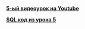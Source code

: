 [**5-ый видеоурок на Youtube**](https://youtu.be/xn-awH1n6QM)

[**SQL код из урока 5**](https://disk.yandex.ru/d/LFEQ3kCm2Yuq0Q)
